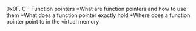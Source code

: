 0x0F. C - Function pointers
*What are function pointers and how to use them
*What does a function pointer exactly hold
*Where does a function pointer point to in the virtual memory
